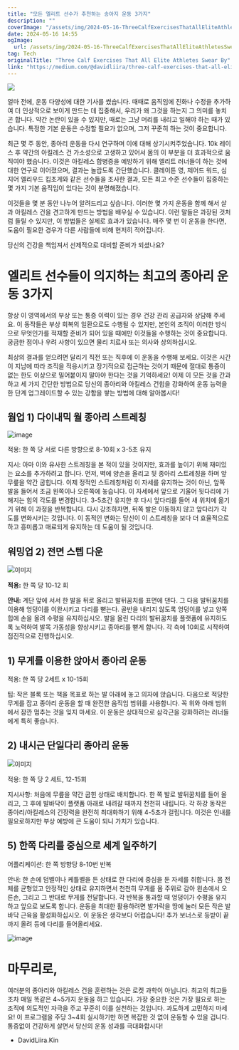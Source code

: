 ```yaml
---
title: "모든 엘리트 선수가 추천하는 송아지 운동 3가지"
description: ""
coverImage: "/assets/img/2024-05-16-ThreeCalfExercisesThatAllEliteAthletesSwearBy_0.png"
date: 2024-05-16 14:55
ogImage: 
  url: /assets/img/2024-05-16-ThreeCalfExercisesThatAllEliteAthletesSwearBy_0.png
tag: Tech
originalTitle: "Three Calf Exercises That All Elite Athletes Swear By"
link: "https://medium.com/@davidliira/three-calf-exercises-that-all-elite-athletes-swear-by-08222f328048"
---
```



<img src="/assets/img/2024-05-16-ThreeCalfExercisesThatAllEliteAthletesSwearBy_0.png" />

얼마 전에, 운동 다양성에 대한 기사를 썼습니다. 때때로 움직임에 진화나 수정을 추가하여 더 인상적으로 보이게 만드는 데 집중해서, 우리가 왜 그것을 하는지 그 의미를 놓치곤 합니다. 약간 논란이 있을 수 있지만, 때로는 그냥 머리를 내리고 일해야 하는 때가 있습니다. 특정한 기본 운동은 수정할 필요가 없으며, 그저 꾸준히 하는 것이 중요합니다.

최근 몇 주 동안, 종아리 운동을 다시 연구하며 이에 대해 상기시켜주었습니다. 10k 레이스 후 약간의 아킬레스 건 가소성으로 고생하고 있어서 몸의 이 부분을 더 효과적으로 움직여야 했습니다. 이것은 아킬레스 합병증을 예방하기 위해 엘리트 러너들이 하는 것에 대한 연구로 이어졌으며, 결과는 놀랍도록 간단했습니다. 클레이튼 영, 제어드 워드, 심지어 엘리우드 킵초게와 같은 선수들을 조사한 결과, 모든 최고 수준 선수들이 집중하는 몇 가지 기본 움직임이 있다는 것이 분명해졌습니다.

이것들을 몇 분 동안 나누어 알려드리고 싶습니다. 이러한 몇 가지 운동을 함께 해서 살과 아킬레스 건을 견고하게 만드는 방법을 배우실 수 있습니다. 이런 말들은 과장된 것처럼 들릴 수 있지만, 이 방법들은 실제로 효과가 있습니다. 매주 몇 번 이 운동을 한다면, 도움이 필요한 경우가 다른 사람들에 비해 현저히 적어집니다.

<div class="content-ad"></div>

당신의 건강을 책임져서 선제적으로 대비할 준비가 되셨나요?

# 엘리트 선수들이 의지하는 최고의 종아리 운동 3가지

항상 이 영역에서의 부상 또는 통증 이력이 있는 경우 건강 관리 공급자와 상담해 주세요. 이 동작들은 부상 회복의 일환으로도 수행될 수 있지만, 본인의 조직이 이러한 방식으로 무엇인가를 적재할 준비가 되어 있을 때에만 이것들을 수행하는 것이 중요합니다. 궁금한 점이나 우려 사항이 있으면 물리 치료사 또는 의사와 상의하십시오.

최상의 결과를 얻으려면 달리기 직전 또는 직후에 이 운동을 수행해 보세요. 이것은 시간이 지남에 따라 조직을 적응시키고 장기적으로 접근하는 것이기 때문에 절대로 통증이 없는 한도 이상으로 밀어붙이지 말아야 한다는 것을 기억하세요! 이제 이 모든 것을 간과하고 세 가지 간단한 방법으로 당신의 종아리와 아킬레스 건힘을 강화하여 운동 능력을 한 단계 업그레이드할 수 있는 강함을 쌓는 방법에 대해 알아봅시다!

<div class="content-ad"></div>

## 웜업 1) 다이내믹 월 종아리 스트레칭

![image](/assets/img/2024-05-16-ThreeCalfExercisesThatAllEliteAthletesSwearBy_1.png)

적용: 한 쪽 당 서로 다른 방향으로 8-10회 x 3-5초 유지

지시: 아마 이와 유사한 스트레칭을 본 적이 있을 것이지만, 효과를 높이기 위해 재미있는 요소를 추가하려고 합니다. 먼저, 벽에 양손을 올리고 뒷 종아리 스트레칭을 하며 앞무릎을 약간 굽힙니다. 이제 정적인 스트레칭처럼 이 자세를 유지하는 것이 아닌, 앞쪽 발을 들어서 조금 왼쪽이나 오른쪽에 놓습니다. 이 자세에서 앞으로 기울어 뒷다리에 가해지는 힘의 각도를 변경합니다. 3-5초간 유지한 후 다시 앞다리를 들어 새 위치에 옮기기 위해 이 과정을 반복합니다. 다시 강조하자면, 뒤쪽 발은 이동하지 않고 앞다리가 각도를 변화시키는 것입니다. 이 동적인 변화는 당신이 이 스트레칭을 보다 더 효율적으로 하고 흥미롭고 매료되게 유지하는 데 도움이 될 것입니다.

<div class="content-ad"></div>

## 워밍업 2) 전면 스텝 다운

![이미지](/assets/img/2024-05-16-ThreeCalfExercisesThatAllEliteAthletesSwearBy_2.png)

**적용:** 한 쪽 당 10-12 회

**안내:** 계단 앞에 서서 한 발을 뒤로 올리고 발뒤꿈치를 표면에 댄다. 그 다음 발뒤꿈치를 이용해 엉덩이를 이완시키고 다리를 뻗는다. 골반을 내리지 않도록 엉덩이를 넣고 양쪽 힙에 손을 올려 수평을 유지하십시오. 발을 올린 다리의 발뒤꿈치를 플랫폼에 유지하도록 노력하여 발목 가동성을 향상시키고 종아리를 뻗게 합니다. 각 측에 10회로 시작하여 점진적으로 진행하십시오.

<div class="content-ad"></div>

## 1) 무게를 이용한 앉아서 종아리 운동

적용: 한 쪽 당 2세트 x 10-15회

팁: 작은 블록 또는 책을 목표로 하는 발 아래에 놓고 의자에 앉습니다. 다음으로 적당한 무게를 잡고 종아리 운동을 할 때 완전한 움직임 범위를 사용합니다. 꼭 위와 아래 범위에서 잠깐 멈추는 것을 잊지 마세요. 이 운동은 상대적으로 삼각근을 강화하려는 러너들에게 특히 좋습니다.

## 2) 내시근 단일다리 종아리 운동

<div class="content-ad"></div>

![이미지](/assets/img/2024-05-16-ThreeCalfExercisesThatAllEliteAthletesSwearBy_3.png)

적용: 한 쪽 당 2 세트, 12-15회

지시사항: 처음에 무릎을 약간 굽힌 상태로 배치합니다. 한 쪽 발로 발뒤꿈치를 들어 올리고, 그 후에 발바닥이 플랫폼 아래로 내려갈 때까지 천천히 내립니다. 각 하강 동작은 종아리/아킬레스의 긴장력을 완전히 최대화하기 위해 4-5초가 걸립니다. 이것은 인내를 필요로하지만 부상 예방에 큰 도움이 되니 가치가 있습니다.

## 5) 한쪽 다리를 중심으로 세계 일주하기

<div class="content-ad"></div>

어플리케이션: 한 쪽 방향당 8-10번 반복

안내: 한 손에 덤벨이나 케틀벨을 든 상태로 한 다리에 중심을 둔 자세를 취합니다. 몸 전체를 균형있고 안정적인 상태로 유지하면서 천천히 무게를 몸 주위로 감아 왼손에서 오른손, 그리고 그 반대로 무게를 전달합니다. 각 반복을 통과할 때 엉덩이가 수평을 유지하고 앞으로 보도록 합니다. 운동을 최대한 활용하려면 발가락을 땅에 눌러 모든 작은 발바닥 근육을 활성화하십시오. 이 운동은 생각보다 어렵습니다! 추가 보너스로 등받이 끝까지 올려 등에 다리를 들어올리세요.

![image](/assets/img/2024-05-16-ThreeCalfExercisesThatAllEliteAthletesSwearBy_4.png)

# 마무리로,

<div class="content-ad"></div>

여러분의 종아리와 아킬레스 건을 훈련하는 것은 로켓 과학이 아닙니다. 최고의 최고들조차 매일 똑같은 4~5가지 운동을 하고 있습니다. 가장 중요한 것은 가장 필요로 하는 조직에 의도적인 자극을 주고 꾸준히 이를 실천하는 것입니다. 과도하게 고민하지 마세요! 이 프로그램을 주당 3~4회 실시하기만 하면 복잡한 것 없이 운동할 수 있을 겁니다. 통증없이 건강하게 살면서 당신의 운동 성과를 극대화합시다!

- DavidLiira.Kin